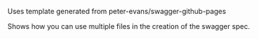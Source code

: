 Uses template generated from peter-evans/swagger-github-pages

Shows how you can use multiple files in the creation of the swagger spec.
